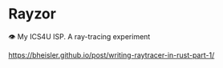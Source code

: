 # Rayzor
👁️ My ICS4U ISP. A ray-tracing experiment

https://bheisler.github.io/post/writing-raytracer-in-rust-part-1/